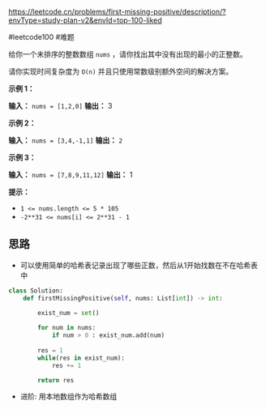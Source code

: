 https://leetcode.cn/problems/first-missing-positive/description/?envType=study-plan-v2&envId=top-100-liked

#leetcode100 #难题 

给你一个未排序的整数数组 `nums` ，请你找出其中没有出现的最小的正整数。

请你实现时间复杂度为 `O(n)` 并且只使用常数级别额外空间的解决方案。

**示例 1：**

**输入：** `nums = [1,2,0]`
**输出：** 3

**示例 2：**

**输入：** `nums = [3,4,-1,1]`
**输出：** `2`

**示例 3：**

**输入：** `nums = [7,8,9,11,12]`
**输出：** 1

**提示：**

- `1 <= nums.length <= 5 * 105`
- `-2**31 <= nums[i] <= 2**31 - 1`

## 思路

- 可以使用简单的哈希表记录出现了哪些正数，然后从1开始找数在不在哈希表中
```python
class Solution:
    def firstMissingPositive(self, nums: List[int]) -> int:
        
        exist_num = set()

        for num in nums:
            if num > 0 : exist_num.add(num)
        
        res = 1
        while(res in exist_num):
            res += 1

        return res 
```


- 进阶: 用本地数组作为哈希数组